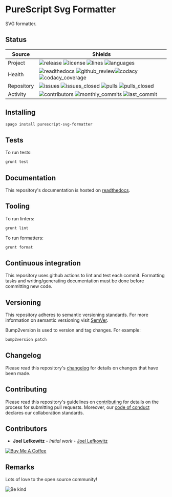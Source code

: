 # PureScript Svg Formatter

SVG formatter.

## Status

| Source     | Shields                                                                                                                                      |
| ---------- | -------------------------------------------------------------------------------------------------------------------------------------------- |
| Project    | ![release][release_shield] ![license][license_shield] ![lines][lines_shield] ![languages][languages_shield]                                  |
| Health     | ![readthedocs][readthedocs_shield] ![github_review][github_review_shield]![codacy][codacy_shield] ![codacy_coverage][codacy_coverage_shield] |
| Repository | ![issues][issues_shield] ![issues_closed][issues_closed_shield] ![pulls][pulls_shield] ![pulls_closed][pulls_closed_shield]                  |
| Activity   | ![contributors][contributors_shield] ![monthly_commits][monthly_commits_shield] ![last_commit][last_commit_shield]                           |

## Installing

```bash
spago install purescript-svg-formatter
```

## Tests

To run tests:

```bash
grunt test
```

## Documentation

This repository's documentation is hosted on [readthedocs][readthedocs].

## Tooling

To run linters:

```bash
grunt lint
```

To run formatters:

```bash
grunt format
```

## Continuous integration

This repository uses github actions to lint and test each commit. Formatting tasks and writing/generating documentation must be done before committing new code.

## Versioning

This repository adheres to semantic versioning standards.
For more information on semantic versioning visit [SemVer][semver].

Bump2version is used to version and tag changes.
For example:

```bash
bump2version patch
```

## Changelog

Please read this repository's [changelog](CHANGELOG.md) for details on changes that have been made.

## Contributing

Please read this repository's guidelines on [contributing](CONTRIBUTING.md) for details on the process for submitting pull requests. Moreover, our [code of conduct](CODE_OF_CONDUCT.md) declares our collaboration standards.

## Contributors

- **Joel Lefkowitz** - _Initial work_ - [Joel Lefkowitz][author]

[![Buy Me A Coffee][coffee_button]][author_coffee]

## Remarks

Lots of love to the open source community!

![Be kind][be_kind]

<!-- Project links -->

[readthedocs]: https://purescript-svg-formatter.readthedocs.io/en/latest/

<!-- External links -->

[semver]: http://semver.org/
[be_kind]: https://media.giphy.com/media/osAcIGTSyeovPq6Xph/giphy.gif

<!-- Contributor links -->

[author]: https://github.com/joellefkowitz
[author_coffee]: https://www.buymeacoffee.com/joellefkowitz
[coffee_button]: https://cdn.buymeacoffee.com/buttons/default-blue.png

<!-- Project shields -->

[release_shield]: https://img.shields.io/github/v/tag/joellefkowitz/purescript-svg-formatter
[license_shield]: https://img.shields.io/github/license/joellefkowitz/purescript-svg-formatter
[lines_shield]: https://img.shields.io/tokei/lines/github/joellefkowitz/purescript-svg-formatter
[languages_shield]: https://img.shields.io/github/languages/count/joellefkowitz/purescript-svg-formatter

<!-- Health shields -->

[readthedocs_shield]: https://img.shields.io/readthedocs/purescript-svg-formatter
[github_review_shield]: https://img.shields.io/github/workflow/status/JoelLefkowitz/purescript-svg-formatter/Review
[codacy_shield]: https://img.shields.io/codacy/grade/0
[codacy_coverage_shield]: https://img.shields.io/codacy/coverage/0

<!-- Repository shields -->

[issues_shield]: https://img.shields.io/github/issues/joellefkowitz/purescript-svg-formatter
[issues_closed_shield]: https://img.shields.io/github/issues-closed/joellefkowitz/purescript-svg-formatter
[pulls_shield]: https://img.shields.io/github/issues-pr/joellefkowitz/purescript-svg-formatter
[pulls_closed_shield]: https://img.shields.io/github/issues-pr-closed/joellefkowitz/purescript-svg-formatter

<!-- Activity shields -->

[contributors_shield]: https://img.shields.io/github/contributors/joellefkowitz/purescript-svg-formatter
[monthly_commits_shield]: https://img.shields.io/github/commit-activity/m/joellefkowitz/purescript-svg-formatter
[last_commit_shield]: https://img.shields.io/github/last-commit/joellefkowitz/purescript-svg-formatter
